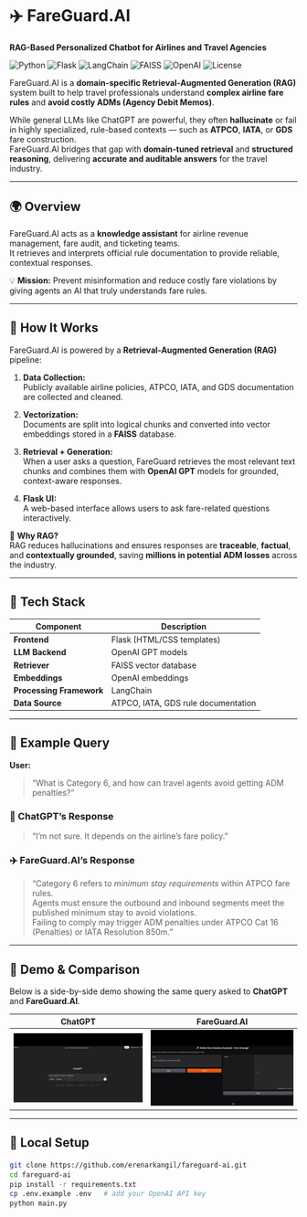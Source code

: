 # ✈️ FareGuard.AI  
**RAG-Based Personalized Chatbot for Airlines and Travel Agencies**

![Python](https://img.shields.io/badge/Python-3.10-blue)
![Flask](https://img.shields.io/badge/Flask-Framework-green)
![LangChain](https://img.shields.io/badge/LangChain-RAG-orange)
![FAISS](https://img.shields.io/badge/FAISS-VectorDB-yellow)
![OpenAI](https://img.shields.io/badge/OpenAI-GPT4-lightgrey)
![License](https://img.shields.io/badge/License-MIT-purple)

FareGuard.AI is a **domain-specific Retrieval-Augmented Generation (RAG)** system built to help travel professionals understand **complex airline fare rules** and **avoid costly ADMs (Agency Debit Memos)**.  

While general LLMs like ChatGPT are powerful, they often **hallucinate** or fail in highly specialized, rule-based contexts — such as **ATPCO**, **IATA**, or **GDS** fare construction.  
FareGuard.AI bridges that gap with **domain-tuned retrieval** and **structured reasoning**, delivering **accurate and auditable answers** for the travel industry.

---

## 🌍 Overview

FareGuard.AI acts as a **knowledge assistant** for airline revenue management, fare audit, and ticketing teams.  
It retrieves and interprets official rule documentation to provide reliable, contextual responses.

💡 **Mission:** Prevent misinformation and reduce costly fare violations by giving agents an AI that truly understands fare rules.

---

## 🧠 How It Works

FareGuard.AI is powered by a **Retrieval-Augmented Generation (RAG)** pipeline:

1. **Data Collection:**  
   Publicly available airline policies, ATPCO, IATA, and GDS documentation are collected and cleaned.  

2. **Vectorization:**  
   Documents are split into logical chunks and converted into vector embeddings stored in a **FAISS** database.  

3. **Retrieval + Generation:**  
   When a user asks a question, FareGuard retrieves the most relevant text chunks and combines them with **OpenAI GPT** models for grounded, context-aware responses.  

4. **Flask UI:**  
   A web-based interface allows users to ask fare-related questions interactively.  

🔎 **Why RAG?**  
RAG reduces hallucinations and ensures responses are **traceable**, **factual**, and **contextually grounded**, saving **millions in potential ADM losses** across the industry.

---

## 🧩 Tech Stack

| Component | Description |
|------------|-------------|
| **Frontend** | Flask (HTML/CSS templates) |
| **LLM Backend** | OpenAI GPT models |
| **Retriever** | FAISS vector database |
| **Embeddings** | OpenAI embeddings |
| **Processing Framework** | LangChain |
| **Data Source** | ATPCO, IATA, GDS rule documentation |

---

## 💬 Example Query

**User:**  
> “What is Category 6, and how can travel agents avoid getting ADM penalties?”

### 🤖 ChatGPT’s Response  
> “I’m not sure. It depends on the airline’s fare policy.”

### ✈️ FareGuard.AI’s Response  
> “Category 6 refers to *minimum stay requirements* within ATPCO fare rules.  
> Agents must ensure the outbound and inbound segments meet the published minimum stay to avoid violations.  
> Failing to comply may trigger ADM penalties under ATPCO Cat 16 (Penalties) or IATA Resolution 850m.”

---

## 🎥 Demo & Comparison

Below is a side-by-side demo showing the same query asked to **ChatGPT** and **FareGuard.AI**.

| ChatGPT | FareGuard.AI |
|:--------:|:-------------:|
| ![ChatGPT Demo](static/chaftgpt.gif) | ![FareGuard Demo](static/fareguard.gif) |



---

## 🧰 Local Setup

```bash
git clone https://github.com/erenarkangil/fareguard-ai.git
cd fareguard-ai
pip install -r requirements.txt
cp .env.example .env   # add your OpenAI API key
python main.py
